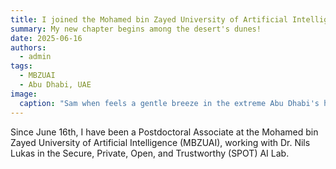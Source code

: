 ```yaml
---
title: I joined the Mohamed bin Zayed University of Artificial Intelligence (MBZUAI) as a Postdoctoral Associate!
summary: My new chapter begins among the desert's dunes!
date: 2025-06-16
authors:
  - admin
tags:
  - MBZUAI
  - Abu Dhabi, UAE
image:
  caption: "Sam when feels a gentle breeze in the extreme Abu Dhabi's hot July"
---
```


Since June 16th, I have been a Postdoctoral Associate at the Mohamed bin Zayed University of Artificial Intelligence (MBZUAI), working with Dr. Nils Lukas in the Secure, Private, Open, and Trustworthy (SPOT) AI Lab.
